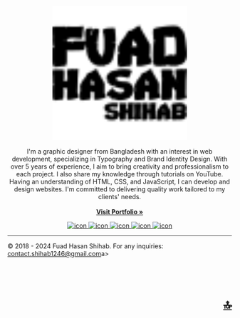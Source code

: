 <a name="readme-top"></a>
<!-- PROJECT LOGO -->
<div align="center">
  <a href="https://github.com/fuadhasanshihab">
     <img src="https://raw.githubusercontent.com/fuadhasanshihab/img/main/footer-fuadhasanshihab.svg" alt="Logo" width="60%">
  </a>
  <!--
  <h1 align="center">Fuad Hasan Shihab</h1>
  -->
  <p align="center">
    I'm a graphic designer from Bangladesh with an interest in web development, specializing in Typography and Brand Identity Design. With over 5 years of experience, I aim to bring creativity and professionalism to each project. I also share my knowledge through tutorials on YouTube. Having an understanding of HTML, CSS, and JavaScript, I can develop and design websites. I'm committed to delivering quality work tailored to my clients' needs.
    <br /><br/>
    <a href="https://fuadhasanshihab.blogspot.com"><strong>Visit Portfolio »</strong></a>
    <br />
  </p>
</div>





<!-- Icon - https://gist.github.com/cxmeel/0dbc95191f239b631c3874f4ccf114e2 -->
<div align="center">
<a href="https://www.facebook.com/fuadhasanshihabyt/">
    <img src="https://gist.githubusercontent.com/cxmeel/0dbc95191f239b631c3874f4ccf114e2/raw/bb4634715f95ebb209b4e0bcdd4d2d98fe64c64c/facebook-icon.svg" alt="icon" height="32">
</a>
<a href="https://www.instagram.com/fuadhasan_shihab/">
    <img src="https://gist.githubusercontent.com/cxmeel/0dbc95191f239b631c3874f4ccf114e2/raw/bb4634715f95ebb209b4e0bcdd4d2d98fe64c64c/instagram-icon.svg" alt="icon" height="32">
</a>
<a href="https://youtube.com/channel/UCVXhsiFQQAd727b5SwbbouA">
    <img src="https://gist.githubusercontent.com/cxmeel/0dbc95191f239b631c3874f4ccf114e2/raw/bb4634715f95ebb209b4e0bcdd4d2d98fe64c64c/youtube-icon.svg" alt="icon" width="32">
</a>
<a href="https://www.behance.net/fuadhasanshihab">
    <img src="https://gist.githubusercontent.com/cxmeel/0dbc95191f239b631c3874f4ccf114e2/raw/bb4634715f95ebb209b4e0bcdd4d2d98fe64c64c/behance-icon.svg" alt="icon" width="32">
</a>
<a href="https://www.pinterest.com/fuadhasan_shihab/">
    <img src="https://cdn.icon-icons.com/icons2/555/PNG/512/pinterest_icon-icons.com_53605.png" alt="icon" width="32">
</a>
</div>

<!-- CONTACT -->
<hr>
© 2018 - 2024 Fuad Hasan Shihab.
For any inquiries:
<a href="mailto:contact.shihab1246@gmail.com">contact.shihab1246@gmail.com</a>a>
<!--
FB Messenger: [m.me/fuadhasan.shihab](https://m.me/fuadhasan.shihab/)
-->

<br/><br/>
<h1 align="right"><a href="#readme-top">🔝</a></h1>

<!-- Copyright 2024 Fuad Hasan Shihab -->
